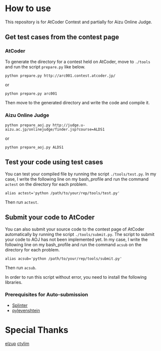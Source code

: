 # How to use

This repository is for AtCoder Contest and partially for Aizu Online Judge.


## Get test cases from the contest page
### AtCoder
To generate the directory for a contest held on AtCoder, move to `./tools` and run the script `prepare.py` like below.

`python prepare.py http://arc001.contest.atcoder.jp/`

or

`python prepare.py arc001`

Then move to the generated directory and write the code and compile it.

### Aizu Online Judge
`python prepare_aoj.py http://judge.u-aizu.ac.jp/onlinejudge/finder.jsp?course=ALDS1`

or

`python prepare_aoj.py ALDS1`

## Test your code using test cases
You can test your compiled file by running the script `./tools/test.py`.
In my case, I write the following line on my bash_profile and run the command `actest` on the directory for each problem.

`alias actest='python /path/to/your/rep/tools/test.py'`

Then run `actest`.

## Submit your code to AtCoder
You can also submit your source code to the contest page of AtCoder automatically by running the script `./tools/submit.py`.
The script to submit your code to AOJ has not been implemented yet.
In my case, I write the following line on my bash_profile and run the command `acsub` on the directory for each problem.

`alias acsub='python /path/to/your/rep/tools/submit.py'`

Then run `acsub`.

In order to run this script without error, you need to install the following libraries.

### Prerequisites for Auto-submission
- [Splinter](https://splinter.readthedocs.org/en/latest/)
- [pylevenshtein](https://code.google.com/p/pylevenshtein/)

# Special Thanks
[elzup](http://qiita.com/elzup/items/b06c0f949cf2f60fdd43)
[ctylim](http://ctylim.hatenablog.com/entry/2015/08/30/191553)

